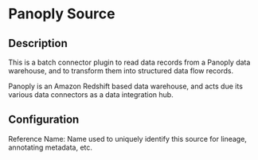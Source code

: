 
# Panoply Source

Description
---
This is a batch connector plugin to read data records from a Panoply data warehouse, and to transform 
them into structured data flow records.

Panoply is an Amazon Redshift based data warehouse, and acts due its various data connectors as a data
integration hub.

Configuration
---
Reference Name: Name used to uniquely identify this source for lineage, annotating metadata, etc.